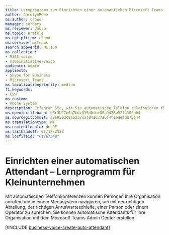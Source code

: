 ```yaml
---
title: Lernprogramm zum Einrichten einer automatischen Microsoft Teams – Kleinunternehmen
author: CarolynRowe
ms.author: crowe
manager: serdars
ms.reviewer: dobro
ms.topic: article
ms.tgt.pltfrm: cloud
ms.service: msteams
search.appverid: MET150
ms.collection:
- M365-voice
- m365initiative-voice
audience: Admin
appliesto:
- Skype for Business
- Microsoft Teams
ms.localizationpriority: medium
f1.keywords:
- CSH
ms.custom:
- Phone System
description: Erfahren Sie, wie Sie automatische Telefon telefonieren für kleine Unternehmen einrichten und Microsoft 365 Teams Telefon Anrufplan einrichten.
ms.openlocfilehash: b5c3b27b0b7bdc835d0dbe30a9478b52f4300ab4
ms.sourcegitcommit: a969502c0a5237caf041d7726f4f1edefdd75b44
ms.translationtype: MT
ms.contentlocale: de-DE
ms.lasthandoff: 01/12/2022
ms.locfileid: "61767348"
---
```

# <a name="set-up-an-auto-attendant---small-business-tutorial"></a>Einrichten einer automatischen Attendant – Lernprogramm für Kleinunternehmen

Mit automatischen Telefonkonferenzen können Personen Ihre Organisation anrufen und in einem Menüsystem navigieren, um mit der richtigen Abteilung, der richtigen Anrufwarteschleife, einer Person oder einem Operator zu sprechen. Sie können automatische Attendants für Ihre Organisation mit dem Microsoft Teams Admin Center erstellen.

[!INCLUDE [business-voice-create-auto-attendant](../includes/business-voice-create-auto-attendant.md)]
